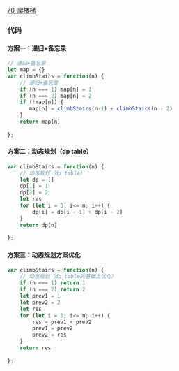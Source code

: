 
[70-爬楼梯](https://leetcode-cn.com/problems/climbing-stairs/)

### 代码
#### 方案一：递归+备忘录
```js
// 递归+备忘录
let map = {}
var climbStairs = function(n) {
    // 递归+备忘录
    if (n === 1) map[n] = 1
    if (n === 2) map[n] = 2
    if (!map[n]) {
       map[n] = climbStairs(n-1) + climbStairs(n - 2)
    }
    return map[n]
    
};
```
#### 方案二：动态规划（dp table）
```js
var climbStairs = function(n) {
    // 动态规划（dp table）
    let dp = []
    dp[1] = 1
    dp[2] = 2
    let res
    for (let i = 3; i<= n; i++) {
        dp[i] = dp[i - 1] + dp[i - 2]
    }
    return dp[n]
    
};
```

#### 方案三：动态规划方案优化
```js
var climbStairs = function(n) {
    // 动态规划（dp table的基础上优化）
    if (n === 1) return 1
    if (n === 2) return 2
    let prev1 = 1
    let prev2 = 2
    let res
    for (let i = 3; i<= n; i++) {
        res = prev1 + prev2
        prev1 = prev2
        prev2 = res
    }
    return res
    
};
```